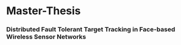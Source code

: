 # Master-Thesis

### Distributed Fault Tolerant Target Tracking in Face-based Wireless Sensor Networks
